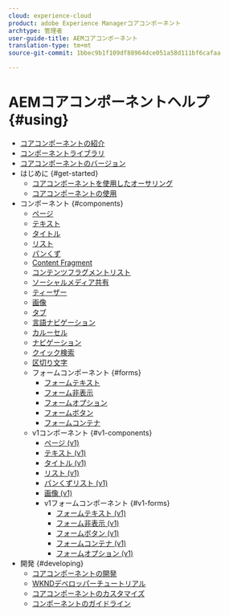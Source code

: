 ```yaml
---
cloud: experience-cloud
product: adobe Experience Managerコアコンポーネント
archtype: 管理者
user-guide-title: AEMコアコンポーネント
translation-type: tm+mt
source-git-commit: 1bbec9b1f109df88964dce051a58d111bf6cafaa

---
```



# AEMコアコンポーネントヘルプ {#using}

+ [コアコンポーネントの紹介](introduction.md)
+ [コンポーネントライブラリ](http://opensource.adobe.com/aem-core-wcm-components/library.html)
+ [コアコンポーネントのバージョン](versions.md)
+ はじめに {#get-started}
   + [コアコンポーネントを使用したオーサリング](authoring.md)
   + [コアコンポーネントの使用](using.md)
+ コンポーネント {#components}
   + [ページ](page.md)
   + [テキスト](text.md)
   + [タイトル](title.md)
   + [リスト](list.md)
   + [パンくず](breadcrumb.md)
   + [Content Fragment](content-fragment-component.md)
   + [コンテンツフラグメントリスト](content-fragment-list.md)
   + [ソーシャルメディア共有](sharing.md)
   + [ティーザー](teaser.md)
   + [画像](image.md)
   + [タブ](tabs.md)
   + [言語ナビゲーション](language-navigation.md)
   + [カルーセル](carousel.md)
   + [ナビゲーション](navigation.md)
   + [クイック検索](quick-search.md)
   + [区切り文字](separator.md)
   + フォームコンポーネント {#forms}
      + [フォームテキスト](form-text.md)
      + [フォーム非表示](form-hidden.md)
      + [フォームオプション](form-options.md)
      + [フォームボタン](form-button.md)
      + [フォームコンテナ](form-container.md)
   + v1コンポーネント {#v1-components}
      + [ページ (v1)](page-v1.md)
      + [テキスト (v1)](text-v1.md)
      + [タイトル (v1)](title-v1.md)
      + [リスト (v1)](list-v1.md)
      + [パンくずリスト (v1)](breadcrumb-v1.md)
      + [画像 (v1)](image-v1.md)
      + v1フォームコンポーネント {#v1-forms}
         + [フォームテキスト (v1)](form-text-v1.md)
         + [フォーム非表示 (v1)](form-hidden-v1.md)
         + [フォームボタン (v1)](form-button-v1.md)
         + [フォームコンテナ (v1)](form-container-v1.md)
         + [フォームオプション (v1)](form-options-v1.md)
+ 開発 {#developing}
   + [コアコンポーネントの開発](developing.md)
   + [WKNDデベロッパーチュートリアル](https://helpx.adobe.com/experience-manager/6-4/sites/developing/using/getting-started.html)
   + [コアコンポーネントのカスタマイズ](customizing.md)
   + [コンポーネントのガイドライン](guidelines.md)
